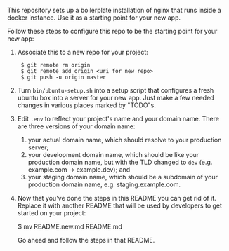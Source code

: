 This repository sets up a boilerplate installation of nginx that runs inside a docker instance.  Use it as a starting point for your new app.  

Follow these steps to configure this repo to be the starting point for your new
app:

1) Associate this to a new repo for your project:

        $ git remote rm origin
        $ git remote add origin <uri for new repo>
        $ git push -u origin master

4) Turn `bin/ubuntu-setup.sh` into a setup script that configures a fresh
    ubuntu box into a server for your new app.  Just make a few needed changes
    in various places marked by "TODO"s.

5) Edit `.env` to reflect your project's name and your domain name.  There
    are three versions of your domain name: 
    1. your actual domain name, which should resolve to your production server;
    2. your development domain name, which should be like your production
       domain name, but with the TLD changed to `dev` (e.g. example.com ->
       example.dev); and
    3. your staging domain name, which should be a subdomain of your production
       domain name, e.g. staging.example.com.

6) Now that you've done the steps in this README you can get rid of it.
    Replace it with another README that will be used by developers to get
    started on your project:

    $ mv README.new.md README.md

    Go ahead and follow the steps in that README.


